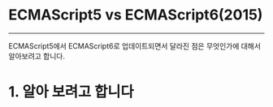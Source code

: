 # ECMAScript5 vs ECMAScript6(2015)
***
ECMAScript5에서 ECMAScript6로 업데이트되면서 달라진 점은 무엇인가에 대해서 알아보려고 합니다.

# 1. 알아 보려고 합니다